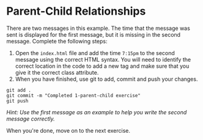 # Parent-Child Relationships

There are two messages in this example. The time that the message was sent is displayed for the first message, but it is missing in the second message. Complete the following steps:

1. Open the `index.html` file and add the time `7:15pm` to the second message using the correct HTML syntax. You will need to identify the correct location in the code to add a new tag and make sure that you give it the correct class attribute.
2. When you have finished, use git to add, commit and push your changes.

```shell
git add .
git commit -m "Completed 1-parent-child exercise"
git push
```

_Hint: Use the first message as an example to help you write the second message correctly._

When you're done, move on to the next exercise.
